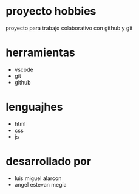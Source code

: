 # proyecto hobbies 
proyecto para trabajo colaborativo con github y git 

# herramientas 
* vscode
* git
* github

# lenguajhes 
* html
* css
* js

# desarrollado por 
* luis miguel alarcon 
* angel estevan megia 